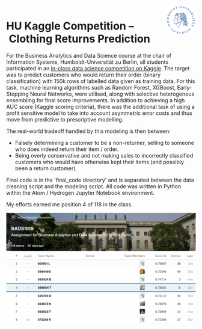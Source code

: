 <a href='http://quantlet.de/'>
  <img src='https://github.com/alextruesdale/medium-claps-rnn/blob/master/repository_media/HU.png' alt='HU logo' title='HU' align='right' height='80' />
</a>

# HU Kaggle Competition – Clothing Returns Prediction

For the Business Analytics and Data Science course at the chair of Information Systems, Humboldt-Universität zu Berlin, all students participated in an [in-class data science competition on Kaggle](https://www.kaggle.com/c/bads1718). The target was to predict customers who would return their order (binary classification) with 150k rows of labelled data given as training data. For this task, machine learning algorithms such as Random Forest, XGBoost, Early-Stopping Neural Networks, were utilised, along with selective heterogenous ensembling for final score improvements. In addition to achieving a high AUC score (Kaggle scoring criteria), there was the additional task of using a profit sensitive model to take into account asymmetric error costs and thus move from predictive to prescriptive modelling.

The real-world tradeoff handled by this modeling is then between:
- Falsely determining a customer to be a non-returner, selling to someone who does indeed return their item / order.
- Being overly conservative and not making sales to incorrectly classified customers who would have otherwise kept their items (and possibly been a return customer).

Final code is in the 'final_code directory' and is separated between the data cleaning script and the modeling script. All code was written in Python within the Atom / Hydrogen Jupyter Notebook environment.

My efforts earned me position 4 of 118 in the class.

<img src='https://github.com/alextruesdale/clothing-returns-prediction/blob/master/repository_media/kaggle.png' alt='Kaggle Competition' title='Kaggle Competition' align='center' width='830' />
